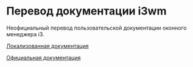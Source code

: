 # Перевод документации i3wm

Неофициальный перевод пользовательской документации оконного менеджера i3.

[Локализованная документация](https://leetovskiy.github.io/i3-russian-userguide/)

[Официальная документация](https://i3wm.org/docs/userguide.html)
